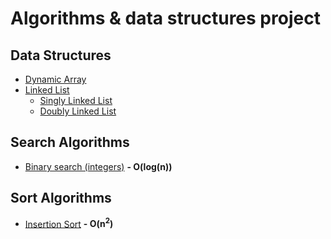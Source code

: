 # Algorithms & data structures project

## Data Structures
- [Dynamic Array](./src/main/c/algorithms/datastructures/dynamic-array/dynamic-array.c)	 
- [Linked List](./src/main/c/algorithms/datastructures/linked-list)
	- [Singly Linked List](./src/main/c/algorithms/datastructures/linked-list/linked-list.c)
	- [Doubly Linked List](./src/main/c/algorithms/datastructures/linked-list/doubly-linked-list.c)

## Search Algorithms
- [Binary search (integers)](./src/main/c/algorithms/search/binary-search.c) **- O(log(n))**

## Sort Algorithms
- [Insertion Sort](./src/main/c/algorithms/sort/insertion-sort.c) **- O(n<sup>2</sup>)**